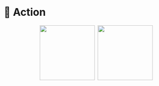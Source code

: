 <!-- 动态打字效果 -->
<h1 align="center">
    <a href="https://lisir.me/">
        <img src="https://readme-typing-svg.herokuapp.com/?lines=I+am+ordinary+yet+unique.;今日事，今日毕;任何不能摧毁你的东西;都将使你更加强大;你需要掌控自己的生活;而不是被生活掌控&center=true&size=27"
            alt="">
    </a>
</h1>

<!-- 敲代码的图片 -->
<div align="center">
    <img order-radius="100px" src="https://npm.elemecdn.com/lisir.me-imgs@1.0.9/003.gif" alt=""></div>
<br>

<!-- 个人资料徽标 -->
<div align="center">
    <a href="https://lisir.me/"><img
            src="https://img.shields.io/badge/website-%E4%B8%AA%E4%BA%BA%E7%BD%91%E7%AB%99-blue" alt=""></a>&emsp;
    <a href="https://twitter.com/"><img src="https://img.shields.io/badge/twitter-%E6%8E%A8%E7%89%B9-blue"
            alt=""></a>&emsp;
    <a href="https://www.facebook.com/"><img src="https://img.shields.io/badge/facebook-%E8%84%B8%E4%B9%A6-003472"
            alt=""></a>&emsp;
    <a href="https://www.youtube.com/channel/UCm8h01tmOIQponUQgyMpdvQ"><img
            src="https://img.shields.io/badge/youtube-%E6%B2%B9%E7%AE%A1-c32136" alt=""></a>&emsp;
    <a href="https://blog.csdn.net/"><img src="https://img.shields.io/badge/CSDN-%E5%8D%9A%E5%AE%A2-c32136"
            alt=""></a>&emsp;
    <a href="https://space.bilibili.com/"><img src="https://img.shields.io/badge/bilibili-B%E7%AB%99-ff69b4"
            alt=""></a>&emsp;
    <a href="https://www.zhihu.com/people/lisir.me"><img
            src="https://img.shields.io/badge/zhihu-%E7%9F%A5%E4%B9%8E-blue" alt=""></a>&emsp;
    <!-- 访客数统计徽标 -->
    <img src="https://visitor-badge.glitch.me/badge?page_id=wkwbk" alt=""></div>

<!-- 贪吃蛇代码贡献图 -->
<div align="center">
    <img src="https://cdn.jsdelivr.net/gh/wkwbk/wkwbk/assets/github-contribution-grid-snake.svg" alt="">
</div>

# 🚀 Action

<!-- 连续提交代码天数记录 -->
<p align="center">
    <img width="150" src="https://npm.elemecdn.com/lisir.me-imgs@1.0.9/002.png" alt="">
    <img align="center" src="https://github-readme-streak-stats.herokuapp.com/?user=wkwbk&theme=dark&hide_border=true"
        alt="">
    <img width="150" src="https://npm.elemecdn.com/lisir.me-imgs@1.0.9/001.png" alt="">
</p>

<!-- GitHub Activity Graph -->
<div align="center">
    <img src="https://activity-graph.herokuapp.com/graph?username=wkwbk&theme=xcode" alt="">
</div>
